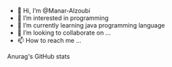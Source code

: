 - 👋 Hi, I’m @Manar-Alzoubi
- 👀 I’m interested in programming
- 🌱 I’m currently learning java programming language
- 💞️ I’m looking to collaborate on ...
- 📫 How to reach me ...

<!---
Manar-Alzoubi/Manar-Alzoubi is a ✨ special ✨ repository because its `README.md` (this file) appears on your GitHub profile.
You can click the Preview link to take a look at your changes.
--->
Anurag's GitHub stats
